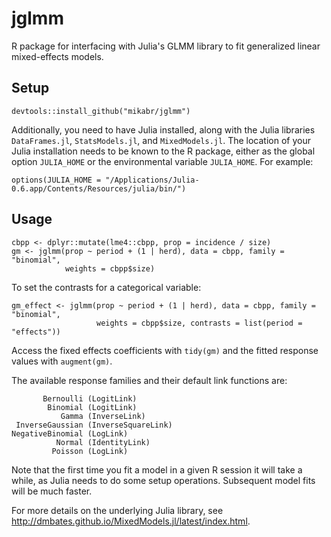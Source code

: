 # jglmm
R package for interfacing with Julia's GLMM library to fit generalized linear mixed-effects models.

## Setup
```
devtools::install_github("mikabr/jglmm")
```
Additionally, you need to have Julia installed, along with the Julia libraries `DataFrames.jl`, `StatsModels.jl`, and `MixedModels.jl`.
The location of your Julia installation needs to be known to the R package, either as the global option `JULIA_HOME` or the environmental variable `JULIA_HOME`. For example:
```
options(JULIA_HOME = "/Applications/Julia-0.6.app/Contents/Resources/julia/bin/")
```

## Usage

```
cbpp <- dplyr::mutate(lme4::cbpp, prop = incidence / size)
gm <- jglmm(prop ~ period + (1 | herd), data = cbpp, family = "binomial",
            weights = cbpp$size)
```

To set the contrasts for a categorical variable:
```
gm_effect <- jglmm(prop ~ period + (1 | herd), data = cbpp, family = "binomial",
                   weights = cbpp$size, contrasts = list(period = "effects"))
```

Access the fixed effects coefficients with `tidy(gm)` and the fitted response values with `augment(gm)`.

The available response families and their default link functions are:
```
       Bernoulli (LogitLink)
        Binomial (LogitLink)
           Gamma (InverseLink)
 InverseGaussian (InverseSquareLink)
NegativeBinomial (LogLink)
          Normal (IdentityLink)
         Poisson (LogLink)
```

Note that the first time you fit a model in a given R session it will take a while, as Julia needs to do some setup operations. Subsequent model fits will be much faster.

For more details on the underlying Julia library, see http://dmbates.github.io/MixedModels.jl/latest/index.html.
